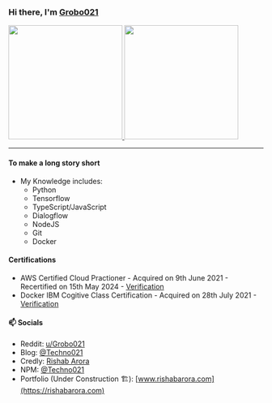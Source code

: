 ### Hi there, I'm [Grobo021](https://github.com/grobo021)
<a href="https://github.com/grobo021">
  <img height="225" src="https://github-readme-stats.vercel.app/api?username=grobo021&show_icons=true&theme=dark&include_all_commits=true&count_private=true"/>
  <img height="225" src="https://github-readme-stats.vercel.app/api/top-langs/?username=grobo021&theme=dark"/>
</a>

---

#### To make a long story short
- My Knowledge includes:
  - Python
  - Tensorflow
  - TypeScript/JavaScript
  - Dialogflow
  - NodeJS
  - Git
  - Docker

#### Certifications
- AWS Certified Cloud Practioner - Acquired on 9th June 2021 - Recertified on 15th May 2024 - [Verification](https://www.credly.com/earner/earned/badge/4fcdbf97-cd66-4e51-86bc-ad02fa650cbb)
- Docker IBM Cogitive Class Certification - Acquired on 28th July 2021 - [Verification](https://courses.cognitiveclass.ai/certificates/90a44e4cdaee4287afad02eebb86d4fe)

#### 📫 Socials
- Reddit: [u/Grobo021](https://www.reddit.com/u/Grobo021)
- Blog: [@Techno021](https://www.medium.com/@techno021)
- Credly: [Rishab Arora](https://www.credly.com/users/rishab-arora.07780d76/badges)
- NPM: [@Techno021](https://www.npmjs.com/~techno021)
- Portfolio (Under Construction 🏗️): [www.rishabarora.com](https://rishabarora.com)
